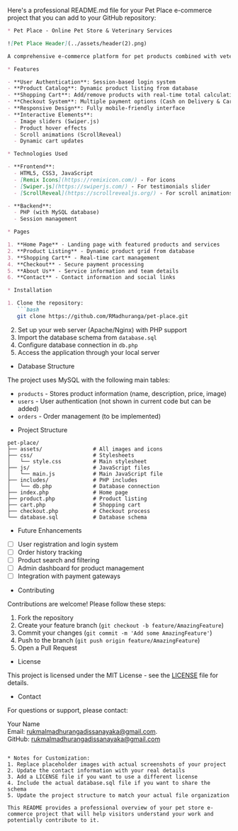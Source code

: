 Here's a professional README.md file for your Pet Place e-commerce project that you can add to your GitHub repository:

```markdown
* Pet Place - Online Pet Store & Veterinary Services

![Pet Place Header](../assets/header(2).png)

A comprehensive e-commerce platform for pet products combined with veterinary services, built with PHP, HTML, CSS, and JavaScript.

* Features

- **User Authentication**: Session-based login system
- **Product Catalog**: Dynamic product listing from database
- **Shopping Cart**: Add/remove products with real-time total calculation
- **Checkout System**: Multiple payment options (Cash on Delivery & Card)
- **Responsive Design**: Fully mobile-friendly interface
- **Interactive Elements**:
  - Image sliders (Swiper.js)
  - Product hover effects
  - Scroll animations (ScrollReveal)
  - Dynamic cart updates

* Technologies Used

- **Frontend**:
  - HTML5, CSS3, JavaScript
  - [Remix Icons](https://remixicon.com/) - For icons
  - [Swiper.js](https://swiperjs.com/) - For testimonials slider
  - [ScrollReveal](https://scrollrevealjs.org/) - For scroll animations

- **Backend**:
  - PHP (with MySQL database)
  - Session management

* Pages

1. **Home Page** - Landing page with featured products and services
2. **Product Listing** - Dynamic product grid from database
3. **Shopping Cart** - Real-time cart management
4. **Checkout** - Secure payment processing
5. **About Us** - Service information and team details
6. **Contact** - Contact information and social links

* Installation

1. Clone the repository:
   ```bash
   git clone https://github.com/RMadhuranga/pet-place.git
   ```
2. Set up your web server (Apache/Nginx) with PHP support
3. Import the database schema from `database.sql`
4. Configure database connection in `db.php`
5. Access the application through your local server

* Database Structure

The project uses MySQL with the following main tables:
- `products` - Stores product information (name, description, price, image)
- `users` - User authentication (not shown in current code but can be added)
- `orders` - Order management (to be implemented)

* Project Structure

```
pet-place/
├── assets/                # All images and icons
├── css/                   # Stylesheets
│   └── style.css          # Main stylesheet
├── js/                    # JavaScript files
│   └── main.js            # Main JavaScript file
├── includes/              # PHP includes
│   └── db.php             # Database connection
├── index.php              # Home page
├── product.php            # Product listing
├── cart.php               # Shopping cart
├── checkout.php           # Checkout process
└── database.sql           # Database schema
```

* Future Enhancements

- [ ] User registration and login system
- [ ] Order history tracking
- [ ] Product search and filtering
- [ ] Admin dashboard for product management
- [ ] Integration with payment gateways

* Contributing

Contributions are welcome! Please follow these steps:
1. Fork the repository
2. Create your feature branch (`git checkout -b feature/AmazingFeature`)
3. Commit your changes (`git commit -m 'Add some AmazingFeature'`)
4. Push to the branch (`git push origin feature/AmazingFeature`)
5. Open a Pull Request

* License

This project is licensed under the MIT License - see the [LICENSE](LICENSE) file for details.

* Contact

For questions or support, please contact:

Your Name  
Email: rukmalmadhurangadissanayaka@gmail.com.  
GitHub: [rukmalmadhurangadissanayaka@gmail.com](https://github.com/RMadhuranga)
```

* Notes for Customization:
1. Replace placeholder images with actual screenshots of your project
2. Update the contact information with your real details
3. Add a LICENSE file if you want to use a different license
4. Include the actual database.sql file if you want to share the schema
5. Update the project structure to match your actual file organization

This README provides a professional overview of your pet store e-commerce project that will help visitors understand your work and potentially contribute to it.
